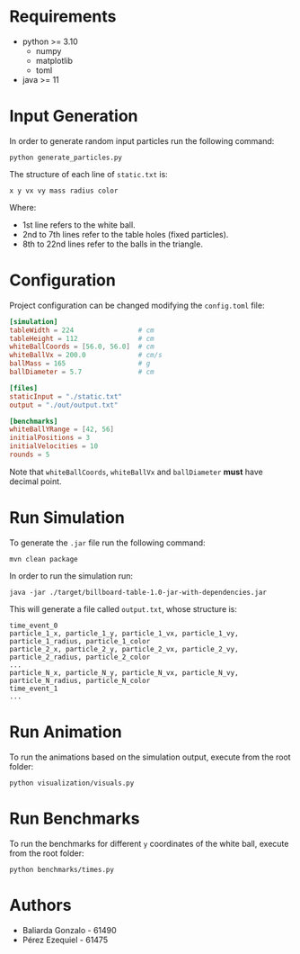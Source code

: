 # Requirements

- python >= 3.10
  - numpy
  - matplotlib
  - toml
- java >= 11

# Input Generation

In order to generate random input particles run the following command:

```shell
python generate_particles.py
```

The structure of each line of `static.txt` is:

```
x y vx vy mass radius color
```

Where:

- 1st line refers to the white ball.
- 2nd to 7th lines refer to the table holes (fixed particles).
- 8th to 22nd lines refer to the balls in the triangle.

# Configuration

Project configuration can be changed modifying the `config.toml` file:

```toml
[simulation]
tableWidth = 224                # cm
tableHeight = 112               # cm
whiteBallCoords = [56.0, 56.0]  # cm
whiteBallVx = 200.0             # cm/s
ballMass = 165                  # g
ballDiameter = 5.7              # cm

[files]
staticInput = "./static.txt"
output = "./out/output.txt"

[benchmarks]
whiteBallYRange = [42, 56]
initialPositions = 3
initialVelocities = 10
rounds = 5
```

Note that `whiteBallCoords`, `whiteBallVx` and `ballDiameter` **must** have decimal point.

# Run Simulation

To generate the `.jar` file run the following command:

```shell  
mvn clean package
```

In order to run the simulation run:

```shell
java -jar ./target/billboard-table-1.0-jar-with-dependencies.jar
```

This will generate a file called `output.txt`, whose structure is:

```
time_event_0
particle_1_x, particle_1_y, particle_1_vx, particle_1_vy, particle_1_radius, particle_1_color
particle_2_x, particle_2_y, particle_2_vx, particle_2_vy, particle_2_radius, particle_2_color
...
particle_N_x, particle_N_y, particle_N_vx, particle_N_vy, particle_N_radius, particle_N_color
time_event_1
...
```

# Run Animation

To run the animations based on the simulation output, execute from the root folder:

```shell
python visualization/visuals.py
```

# Run Benchmarks

To run the benchmarks for different `y` coordinates of the white ball, execute from the root folder:

```shell
python benchmarks/times.py
```

# Authors

- Baliarda Gonzalo - 61490
- Pérez Ezequiel - 61475
